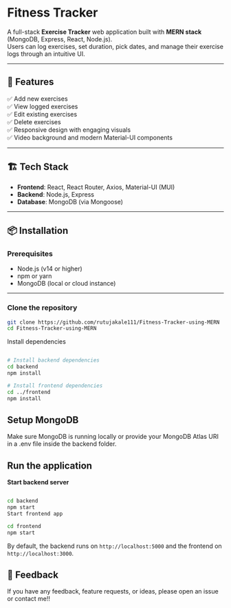 # Fitness Tracker 

A full-stack **Exercise Tracker** web application built with **MERN stack** (MongoDB, Express, React, Node.js).  
Users can log exercises, set duration, pick dates, and manage their exercise logs through an intuitive UI.

---

## 🚀 Features

✅ Add new exercises  
✅ View logged exercises  
✅ Edit existing exercises  
✅ Delete exercises  
✅ Responsive design with engaging visuals  
✅ Video background and modern Material-UI components  

---

## 🏗️ Tech Stack

- **Frontend**: React, React Router, Axios, Material-UI (MUI)  
- **Backend**: Node.js, Express  
- **Database**: MongoDB (via Mongoose)  

---

## 📦 Installation

### Prerequisites

- Node.js (v14 or higher)
- npm or yarn
- MongoDB (local or cloud instance)

---

### Clone the repository

```bash
git clone https://github.com/rutujakale111/Fitness-Tracker-using-MERN
cd Fitness-Tracker-using-MERN

```

Install dependencies
```bash

# Install backend dependencies
cd backend
npm install

# Install frontend dependencies
cd ../frontend
npm install
```

## Setup MongoDB
Make sure MongoDB is running locally
or
provide your MongoDB Atlas URI in a .env file inside the backend folder.

## Run the application
**Start backend server**
```bash

cd backend
npm start
Start frontend app

cd frontend
npm start
```
By default, the backend runs on ```http://localhost:5000``` and the frontend on ```http://localhost:3000```.

## 💬 Feedback
If you have any feedback, feature requests, or ideas,
please open an issue or contact me!!
